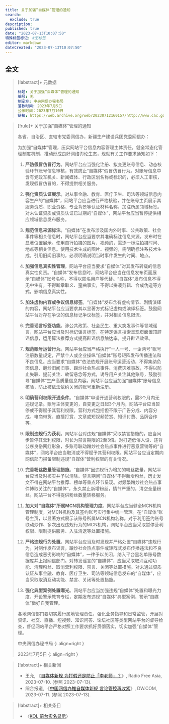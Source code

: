 ```yaml
---
title: 关于加强“自媒体”管理的通知
search:
  exclude: true
description:
published: true
date: "2023-07-13T10:07:50"
特殊标签标记: #无标签
editor: markdown
dateCreated: "2023-07-13T10:07:50"
---
```


## 全文

> [!abstract]+ 元数据
>
> ```yaml
> 标题: 关于加强“自媒体”管理的通知
> 编号: 无
> 制定方: 中央网信办秘书局
> 落款时间: 2023年7月5日
> 公示时间：2023年7月10日
> 链接: https://web.archive.org/web/20230712160157/http://www.cac.gov.cn/2023-07/10/c_1690638496047430.htm
> ```

> [!rule]+ 关于加强“自媒体”管理的通知
>
> 各省、自治区、直辖市党委网信办，新疆生产建设兵团党委网信办：
>
> 为加强“自媒体”管理，压实网站平台信息内容管理主体责任，健全常态化管理制度机制，推动形成良好网络舆论生态，现就有关工作要求通知如下：
>
> 1.  **严防假冒仿冒行为**。网站平台应当强化注册、拟变更账号信息、动态核验环节账号信息审核，有效防止“自媒体”假冒仿冒行为。对账号信息中含有党政军机关、新闻媒体、行政区划名称或标识的，必须人工审核，发现假冒仿冒的，不得提供相关服务。
>
> 2.  **强化资质认证展示**。对从事金融、教育、医疗卫生、司法等领域信息内容生产的“自媒体”，网站平台应当进行严格核验，并在账号主页展示其服务资质、职业资格、专业背景等认证材料名称，加注所属领域标签。对未认证资质或资质认证已过期的“自媒体”，网站平台应当暂停提供相应领域信息发布服务。
>
> 3.  **规范信息来源标注**。“自媒体”在发布涉及国内外时事、公共政策、社会事件等相关信息时，网站平台应当要求其准确标注信息来源，发布时在显著位置展示。使用自行拍摄的图片、视频的，需逐一标注拍摄时间、地点等相关信息。使用技术生成的图片、视频的，需明确标注系技术生成。引用旧闻旧事的，必须明确说明当时事件发生的时间、地点。
>
> 4.  **加强信息真实性管理**。网站平台应当要求“自媒体”对其发布转载的信息真实性负责。“自媒体”发布信息时，网站平台应当在信息发布页面展示“自媒体”账号名称，不得以匿名用户等代替。“自媒体”发布信息不得无中生有，不得断章取义、歪曲事实，不得以拼凑剪辑、合成伪造等方式，影响信息真实性。
>
> 5.  **加注虚构内容或争议信息标签**。“自媒体”发布含有虚构情节、剧情演绎的内容，网站平台应当要求其以显著方式标记虚构或演绎标签。鼓励网站平台对存在争议的信息标记争议标签，并对相关信息限流。
>
> 6.  **完善谣言标签功能**。涉公共政策、社会民生、重大突发事件等领域谣言，网站平台应当及时标记谣言标签，在特定谣言搜索呈现页面置顶辟谣信息，运用算法推荐方式提高辟谣信息触达率，提升辟谣效果。
>
> 7.  **规范账号运营行为**。网站平台应当严格执行“一人一号、一企两号”账号注册数量规定，严禁个人或企业操纵“自媒体”账号矩阵发布传播违法和不良信息。应当要求“自媒体”依法依规开展账号运营活动，不得集纳负面信息、翻炒旧闻旧事、蹭炒社会热点事件、消费灾难事故，不得以防止失联、提前关注、故留悬念等方式，诱导用户关注其他账号，鼓励引导“自媒体”生产高质量信息内容。网站平台应当加强“自媒体”账号信息核验，防止被依法依约关闭的账号重新注册。
>
> 8.  **明确营利权限开通条件**。“自媒体”申请开通营利权限的，需3个月内无违规记录。账号主体变更的，自变更之日起3个月内，网站平台应当暂停或不得赋予其营利权限。营利方式包括但不限于广告分成、内容分成、电商带货、直播打赏、文章或短视频赞赏、知识付费、品牌合作等。
>
> 9.  **限制违规行为获利**。网站平台对违规“自媒体”采取禁言措施的，应当同步暂停其营利权限，时长为禁言期限的2至3倍。对打造低俗人设、违背公序良俗网红形象，多账号联动蹭炒社会热点事件进行恶意营销等的“自媒体”，网站平台应当取消或不得赋予其营利权限。网站平台应当定期向网信部门报备限制违规“自媒体”营利权限的有关情况。
>
> 10.  **完善粉丝数量管理措施**。“自媒体”因违规行为增加的粉丝数量，网站平台应当及时核实并予以清除。禁言期间“自媒体”不得新增粉丝，历史发文不得在网站平台推荐、榜单等重点环节呈现。对频繁蹭炒社会热点事件博取关注的“自媒体”，永久禁止新增粉丝，情节严重的，清空全量粉丝。网站平台不得提供粉丝数量转移服务。
>
> 11.  **加大对“自媒体”所属MCN机构管理力度**。网站平台应当健全MCN机构管理制度，对MCN机构及其签约账号实行集中统一管理。在“自媒体”账号主页，以显著方式展示该账号所属MCN机构名称。对于利用签约账号联动炒作、多次出现违规行为的MCN机构，网站平台应当采取暂停营利权限、限制提供服务、入驻清退等处置措施。
>
> 12.  **严格违规行为处置**。网站平台应当及时发现并严格处置“自媒体”违规行为。对制作发布谣言，蹭炒社会热点事件或矩阵式发布传播违法和不良信息造成恶劣影响的“自媒体”，一律予以关闭，纳入平台黑名单账号数据库并上报网信部门。对转发谣言的“自媒体”，应当采取取消互动功能、清理粉丝、取消营利权限、禁言、关闭等处置措施。对未通过资质认证从事金融、教育、医疗卫生、司法等领域信息发布的“自媒体”，应当采取取消互动功能、禁言、关闭等处置措施。
>
> 13.  **强化典型案例处置曝光**。网站平台应当加强违规“自媒体”处置和曝光力度，开设警示教育专栏，定期发布违规“自媒体”典型案例，警示“自媒体”做好自我管理。
>
> 各地网信部门要切实履行属地管理责任，强化业务指导和日常监管，开展对资讯、社交、直播、短视频、知识问答、论坛社区等类型网站平台的督导检查，督促网站平台严格对照工作要求抓好贯彻落实，切实加强“自媒体”管理。
>
> 中央网信办秘书局
> {: align=right }
>
> 2023年7月5日
> {: align=right }

> [!abstract]+ 相关新闻
>
> +   王允, 《[自媒体新规 为打假还是防止「李老师」？](https://web.archive.org/web/20230713025647/https://www.rfa.org/mandarin/yataibaodao/meiti/wy2-07102023140434.html)》, Radio Free Asia, 2023-07-10. (参照 2023-07-13).
> +   综合报道, 《[中国网信办推自媒体新规 言论管控再收紧](https://web.archive.org/web/20230713041954/https://www.dw.com/zh/中国网信办推自媒体新规-言论管控再收紧/a-66189817)》, DW.COM, 2023-07-11. (参照 2023-07-13).

> [!abstract]+ 相关条目
>
> +   〈[KOL 前台实名显示](/censorship/实名制.md#kol-前台实名显示)〉
